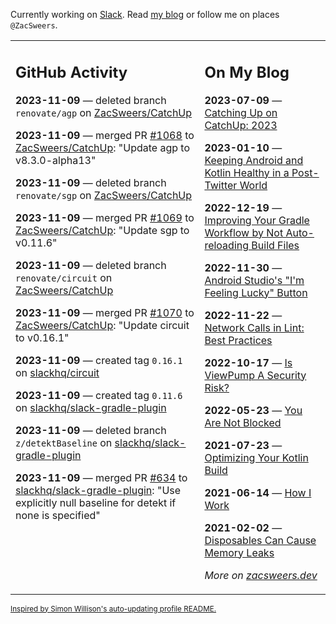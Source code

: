 Currently working on [Slack](https://slack.com/). Read [my blog](https://zacsweers.dev/) or follow me on places `@ZacSweers`.

<table><tr><td valign="top" width="60%">

## GitHub Activity
<!-- githubActivity starts -->
**2023-11-09** — deleted branch `renovate/agp` on [ZacSweers/CatchUp](https://github.com/ZacSweers/CatchUp)

**2023-11-09** — merged PR [#1068](https://github.com/ZacSweers/CatchUp/pull/1068) to [ZacSweers/CatchUp](https://github.com/ZacSweers/CatchUp): "Update agp to v8.3.0-alpha13"

**2023-11-09** — deleted branch `renovate/sgp` on [ZacSweers/CatchUp](https://github.com/ZacSweers/CatchUp)

**2023-11-09** — merged PR [#1069](https://github.com/ZacSweers/CatchUp/pull/1069) to [ZacSweers/CatchUp](https://github.com/ZacSweers/CatchUp): "Update sgp to v0.11.6"

**2023-11-09** — deleted branch `renovate/circuit` on [ZacSweers/CatchUp](https://github.com/ZacSweers/CatchUp)

**2023-11-09** — merged PR [#1070](https://github.com/ZacSweers/CatchUp/pull/1070) to [ZacSweers/CatchUp](https://github.com/ZacSweers/CatchUp): "Update circuit to v0.16.1"

**2023-11-09** — created tag `0.16.1` on [slackhq/circuit](https://github.com/slackhq/circuit)

**2023-11-09** — created tag `0.11.6` on [slackhq/slack-gradle-plugin](https://github.com/slackhq/slack-gradle-plugin)

**2023-11-09** — deleted branch `z/detektBaseline` on [slackhq/slack-gradle-plugin](https://github.com/slackhq/slack-gradle-plugin)

**2023-11-09** — merged PR [#634](https://github.com/slackhq/slack-gradle-plugin/pull/634) to [slackhq/slack-gradle-plugin](https://github.com/slackhq/slack-gradle-plugin): "Use explicitly null baseline for detekt if none is specified"
<!-- githubActivity ends -->
</td><td valign="top" width="40%">

## On My Blog
<!-- blog starts -->
**2023-07-09** — [Catching Up on CatchUp: 2023](https://www.zacsweers.dev/catching-up-on-catchup-2023/)

**2023-01-10** — [Keeping Android and Kotlin Healthy in a Post-Twitter World](https://www.zacsweers.dev/keeping-android-healthy/)

**2022-12-19** — [Improving Your Gradle Workflow by Not Auto-reloading Build Files](https://www.zacsweers.dev/improving-your-workflow-by-not-auto-reloading-build-files/)

**2022-11-30** — [Android Studio's "I'm Feeling Lucky" Button](https://www.zacsweers.dev/android-studios-im-feeling-lucky-button/)

**2022-11-22** — [Network Calls in Lint: Best Practices](https://www.zacsweers.dev/network-calls-in-lint-best-practices/)

**2022-10-17** — [Is ViewPump A Security Risk?](https://www.zacsweers.dev/is-viewpump-a-security-risk/)

**2022-05-23** — [You Are Not Blocked](https://www.zacsweers.dev/you-are-not-blocked/)

**2021-07-23** — [Optimizing Your Kotlin Build](https://www.zacsweers.dev/optimizing-your-kotlin-build/)

**2021-06-14** — [How I Work](https://www.zacsweers.dev/how-i-work/)

**2021-02-02** — [Disposables Can Cause Memory Leaks](https://www.zacsweers.dev/disposables-can-cause-memory-leaks/)
<!-- blog ends -->
_More on [zacsweers.dev](https://zacsweers.dev/)_
</td></tr></table>

<sub><a href="https://simonwillison.net/2020/Jul/10/self-updating-profile-readme/">Inspired by Simon Willison's auto-updating profile README.</a></sub>